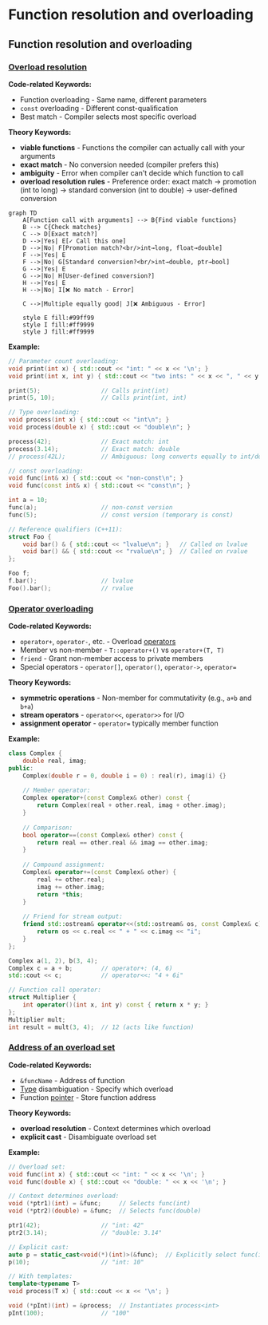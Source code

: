# Function resolution and overloading

## Function resolution and overloading

### [Overload resolution](https://en.cppreference.com/w/cpp/language/overload_resolution.html)

**Code-related Keywords:**
- Function overloading - Same name, different parameters
- `const` overloading - Different const-qualification
- Best match - Compiler selects most specific overload

**Theory Keywords:**
- **viable functions** - Functions the compiler can actually call with your arguments
- **exact match** - No conversion needed (compiler prefers this)
- **ambiguity** - Error when compiler can't decide which function to call
- **overload resolution rules** - Preference order: exact match → promotion (int to long) → standard conversion (int to double) → user-defined conversion

```mermaid
graph TD
    A[Function call with arguments] --> B{Find viable functions}
    B --> C{Check matches}
    C --> D[Exact match?]
    D -->|Yes| E[✓ Call this one]
    D -->|No| F[Promotion match?<br/>int→long, float→double]
    F -->|Yes| E
    F -->|No| G[Standard conversion?<br/>int→double, ptr→bool]
    G -->|Yes| E
    G -->|No| H[User-defined conversion?]
    H -->|Yes| E
    H -->|No| I[❌ No match - Error]
    
    C -->|Multiple equally good| J[❌ Ambiguous - Error]
    
    style E fill:#99ff99
    style I fill:#ff9999
    style J fill:#ff9999
```

**Example:**
```cpp
// Parameter count overloading:
void print(int x) { std::cout << "int: " << x << '\n'; }
void print(int x, int y) { std::cout << "two ints: " << x << ", " << y << '\n'; }

print(5);                 // Calls print(int)
print(5, 10);             // Calls print(int, int)

// Type overloading:
void process(int x) { std::cout << "int\n"; }
void process(double x) { std::cout << "double\n"; }

process(42);              // Exact match: int
process(3.14);            // Exact match: double
// process(42L);          // Ambiguous: long converts equally to int/double

// const overloading:
void func(int& x) { std::cout << "non-const\n"; }
void func(const int& x) { std::cout << "const\n"; }

int a = 10;
func(a);                  // non-const version
func(5);                  // const version (temporary is const)

// Reference qualifiers (C++11):
struct Foo {
    void bar() & { std::cout << "lvalue\n"; }   // Called on lvalue
    void bar() && { std::cout << "rvalue\n"; }  // Called on rvalue
};

Foo f;
f.bar();                  // lvalue
Foo().bar();              // rvalue
```

### [Operator overloading](https://en.cppreference.com/w/cpp/language/operators.html)

**Code-related Keywords:**
- `operator+`, `operator-`, etc. - Overload [operators](../../04_expressions/operators.md)
- Member vs non-member - `T::operator+()` vs `operator+(T, T)`
- `friend` - Grant non-member access to private members
- Special operators - `operator[]`, `operator()`, `operator->`, `operator=`

**Theory Keywords:**
- **symmetric operations** - Non-member for commutativity (e.g., `a+b` and `b+a`)
- **stream operators** - `operator<<`, `operator>>` for I/O
- **assignment operator** - `operator=` typically member function

**Example:**
```cpp
class Complex {
    double real, imag;
public:
    Complex(double r = 0, double i = 0) : real(r), imag(i) {}
    
    // Member operator:
    Complex operator+(const Complex& other) const {
        return Complex(real + other.real, imag + other.imag);
    }
    
    // Comparison:
    bool operator==(const Complex& other) const {
        return real == other.real && imag == other.imag;
    }
    
    // Compound assignment:
    Complex& operator+=(const Complex& other) {
        real += other.real;
        imag += other.imag;
        return *this;
    }
    
    // Friend for stream output:
    friend std::ostream& operator<<(std::ostream& os, const Complex& c) {
        return os << c.real << " + " << c.imag << "i";
    }
};

Complex a(1, 2), b(3, 4);
Complex c = a + b;        // operator+: (4, 6)
std::cout << c;           // operator<<: "4 + 6i"

// Function call operator:
struct Multiplier {
    int operator()(int x, int y) const { return x * y; }
};
Multiplier mult;
int result = mult(3, 4);  // 12 (acts like function)
```

### [Address of an overload set](https://en.cppreference.com/w/cpp/language/overloaded_address.html)

**Code-related Keywords:**
- `&funcName` - Address of function
- [Type](../../02_types_and_objects/types.md) disambiguation - Specify which overload
- Function [pointer](../../05_declarations/compound_types.md) - Store function address

**Theory Keywords:**
- **overload resolution** - Context determines which overload
- **explicit cast** - Disambiguate overload set

**Example:**
```cpp
// Overload set:
void func(int x) { std::cout << "int: " << x << '\n'; }
void func(double x) { std::cout << "double: " << x << '\n'; }

// Context determines overload:
void (*ptr1)(int) = &func;     // Selects func(int)
void (*ptr2)(double) = &func;  // Selects func(double)

ptr1(42);                 // "int: 42"
ptr2(3.14);               // "double: 3.14"

// Explicit cast:
auto p = static_cast<void(*)(int)>(&func);  // Explicitly select func(int)
p(10);                    // "int: 10"

// With templates:
template<typename T>
void process(T x) { std::cout << x << '\n'; }

void (*pInt)(int) = &process;  // Instantiates process<int>
pInt(100);                // "100"
```
